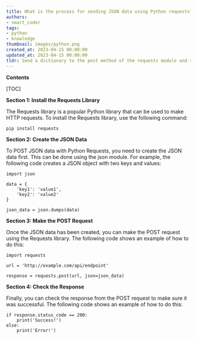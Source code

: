 ```yaml
---
title: What is the process for sending JSON data using Python requests?
authors:
- smart_coder
tags:
- python
- knowledge
thumbnail: images/python.png
created_at: 2023-04-15 00:00:00
updated_at: 2023-04-15 00:00:00
tldr: Send a dictionary to the post method of the requests module and set the content type to `application/json`.
---
```


**Contents**

[TOC]

**Section 1: Install the Requests Library**

The Requests library is a popular Python library that can be used to make HTTP requests. To install the Requests library, use the following command:

`pip install requests`

**Section 2: Create the JSON Data**

To POST JSON data with Python Requests, you need to create the JSON data first. This can be done using the json module. For example, the following code creates a JSON object with two keys and values:

```
import json

data = {
    'key1': 'value1',
    'key2': 'value2'
}

json_data = json.dumps(data)
```

**Section 3: Make the POST Request**

Once the JSON data has been created, you can make the POST request using the Requests library. The following code shows an example of how to do this:

```
import requests

url = 'http://example.com/api/endpoint'

response = requests.post(url, json=json_data)
```

**Section 4: Check the Response**

Finally, you can check the response from the POST request to make sure it was successful. The following code shows an example of how to do this:

```
if response.status_code == 200:
    print('Success!')
else:
    print('Error!')
```
